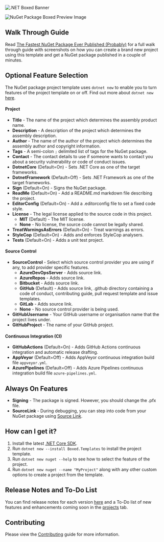 ![.NET Boxed Banner](../Images/Banner.png)

![NuGet Package Boxed Preview Image](../Images/NuGet-Preview.png)

## Walk Through Guide

Read [The Fastest NuGet Package Ever Published (Probably)](https://rehansaeed.com/the-fastest-nuget-package-ever-published-probably/) for a full walk through guide with screenshots on how you can create a brand new project using this template and get a NuGet package published in a couple of minutes. 

## Optional Feature Selection

The NuGet package project template uses `dotnet new` to enable you to turn features of the project template on or off. Find out more about `dotnet new` [here](http://rehansaeed.com/custom-project-templates-using-dotnet-new/).

#### Project

- **Title** - The name of the project which determines the assembly product name.
- **Description** - A description of the project which determines the assembly description.
- **Author** - The name of the author of the project which determines the assembly author and copyright information.
- **Tags** - A semi-colon `;` delimited list of tags for the NuGet package.
- **Contact** - The contact details to use if someone wants to contact you about a security vulnerability or code of conduct issues.
- **DotnetCore** (Default=On) - Sets .NET Core as one of the target frameworks.
- **DotnetFramework** (Default=Off) - Sets .NET Framework as one of the target frameworks.
- **Sign** (Default=On) - Signs the NuGet package.
- **ReadMe** (Default=On) - Add a README.md markdown file describing the project.
- **EditorConfig** (Default=On) - Add a .editorconfig file to set a fixed code style.
- **License** - The legal license applied to the source code in this project.
  - **MIT** (Default) - The MIT license.
  - **None** - No license, the source code cannot be legally shared.
- **TreatWarningsAsErrors** (Default=On) - Treat warnings as errors.
- **StyleCop** (Default=On) - Adds and enforces StyleCop analysers.
- **Tests** (Default=On) - Adds a unit test project.

#### Source Control

- **SourceControl** - Select which source control provider you are using if any, to add provider specific features.
  - **AzureDevOpsServer** - Adds source link.
  - **AzureRepos** - Adds source link.
  - **Bitbucket** - Adds source link.
  - **GitHub** (Default) - Adds source link, .github directory containing a code of conduct, contributing guide, pull request template and issue templates.
  - **GitLab** - Adds source link.
  - **None** - No source control provider is being used.
- **GitHubUsername** - Your GitHub username or organisation name that the project lives under.
- **GitHubProject** - The name of your GitHub project.

#### Continuous Integration (CI)

- **GitHubActions** (Default=On) - Adds GitHub Actions continuous integration and automatic release drafting.
- **AppVeyor** (Default=Off) - Adds AppVeyor continuous integration build file `appveyor.yml`.
- **AzurePipelines** (Default=Off) - Adds Azure Pipelines continuous integration build file `azure-pipelines.yml`.

## Always On Features

- **Signing** - The package is signed. However, you should change the .pfx file.
- **SourceLink** - During debugging, you can step into code from your NuGet package using [Source Link](https://docs.microsoft.com/en-us/dotnet/standard/library-guidance/sourcelink).

## How can I get it?

1. Install the latest [.NET Core SDK](https://dot.net).
2. Run `dotnet new --install Boxed.Templates` to install the project template.
3. Run `dotnet new nuget --help` to see how to select the feature of the project.
5. Run `dotnet new nuget --name "MyProject"` along with any other custom options to create a project from the template.

## Release Notes and To-Do List
You can find release notes for each version [here](https://github.com/Dotnet-Boxed/Templates/releases) and a To-Do list of new features and enhancements coming soon in the [projects](https://github.com/Dotnet-Boxed/Templates/projects) tab.

## Contributing

Please view the [Contributing](/.github/CONTRIBUTING.md) guide for more information.
